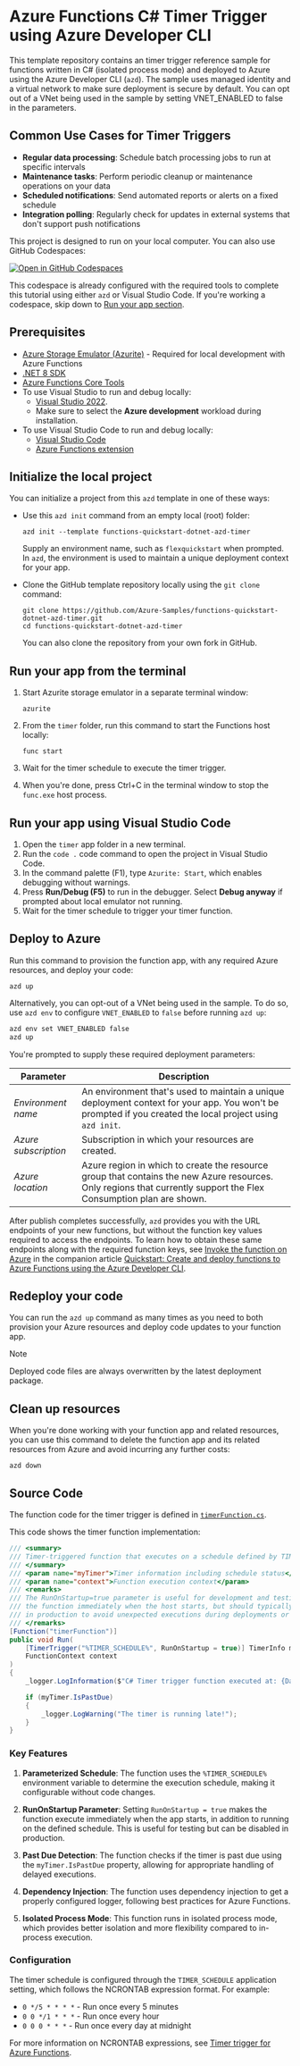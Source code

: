 <!--
---
name: Azure Functions C# Timer Trigger using Azure Developer CLI
description: This repository contains an Azure Functions timer trigger quickstart written in C# and deployed to Azure Functions Flex Consumption using the Azure Developer CLI (azd). The sample uses managed identity and a virtual network to make sure deployment is secure by default.
page_type: sample
products:
- azure-functions
- azure
- entra-id
urlFragment: starter-http-trigger-csharp
languages:
- csharp
- bicep
- azdeveloper
---
-->

# Azure Functions C# Timer Trigger using Azure Developer CLI

This template repository contains an timer trigger reference sample for functions written in C# (isolated process mode) and deployed to Azure using the Azure Developer CLI (`azd`). The sample uses managed identity and a virtual network to make sure deployment is secure by default. You can opt out of a VNet being used in the sample by setting VNET_ENABLED to false in the parameters.

## Common Use Cases for Timer Triggers

- **Regular data processing**: Schedule batch processing jobs to run at specific intervals
- **Maintenance tasks**: Perform periodic cleanup or maintenance operations on your data
- **Scheduled notifications**: Send automated reports or alerts on a fixed schedule
- **Integration polling**: Regularly check for updates in external systems that don't support push notifications

This project is designed to run on your local computer. You can also use GitHub Codespaces:

[![Open in GitHub Codespaces](https://github.com/codespaces/badge.svg)](https://github.com/codespaces/new?hide_repo_select=true&ref=main&repo=836901178)

This codespace is already configured with the required tools to complete this tutorial using either `azd` or Visual Studio Code. If you're working a codespace, skip down to [Run your app section](#run-your-app-from-the-terminal).

## Prerequisites

+ [Azure Storage Emulator (Azurite)](https://learn.microsoft.com/azure/storage/common/storage-use-azurite) - Required for local development with Azure Functions
+ [.NET 8 SDK](https://dotnet.microsoft.com/download/dotnet/8.0)
+ [Azure Functions Core Tools](https://learn.microsoft.com/azure/azure-functions/functions-run-local?pivots=programming-language-csharp#install-the-azure-functions-core-tools)
+ To use Visual Studio to run and debug locally:
  + [Visual Studio 2022](https://visualstudio.microsoft.com/vs/).
  + Make sure to select the **Azure development** workload during installation.
+ To use Visual Studio Code to run and debug locally:
  + [Visual Studio Code](https://code.visualstudio.com/)
  + [Azure Functions extension](https://marketplace.visualstudio.com/items?itemName=ms-azuretools.vscode-azurefunctions)

## Initialize the local project

You can initialize a project from this `azd` template in one of these ways:

+ Use this `azd init` command from an empty local (root) folder:

    ```shell
    azd init --template functions-quickstart-dotnet-azd-timer
    ```

    Supply an environment name, such as `flexquickstart` when prompted. In `azd`, the environment is used to maintain a unique deployment context for your app.

+ Clone the GitHub template repository locally using the `git clone` command:

    ```shell
    git clone https://github.com/Azure-Samples/functions-quickstart-dotnet-azd-timer.git
    cd functions-quickstart-dotnet-azd-timer
    ```

    You can also clone the repository from your own fork in GitHub.

## Run your app from the terminal

1. Start Azurite storage emulator in a separate terminal window:
   ```shell
   azurite
   ```

2. From the `timer` folder, run this command to start the Functions host locally:

    ```shell
    func start
    ```

3. Wait for the timer schedule to execute the timer trigger.

4. When you're done, press Ctrl+C in the terminal window to stop the `func.exe` host process.

## Run your app using Visual Studio Code

1. Open the `timer` app folder in a new terminal.
2. Run the `code .` code command to open the project in Visual Studio Code.
3. In the command palette (F1), type `Azurite: Start`, which enables debugging without warnings.
4. Press **Run/Debug (F5)** to run in the debugger. Select **Debug anyway** if prompted about local emulator not running.
5. Wait for the timer schedule to trigger your timer function.

## Deploy to Azure

Run this command to provision the function app, with any required Azure resources, and deploy your code:

```shell
azd up
```

Alternatively, you can opt-out of a VNet being used in the sample. To do so, use `azd env` to configure `VNET_ENABLED` to `false` before running `azd up`:

```bash
azd env set VNET_ENABLED false
azd up
```

You're prompted to supply these required deployment parameters:

| Parameter | Description |
| ---- | ---- |
| _Environment name_ | An environment that's used to maintain a unique deployment context for your app. You won't be prompted if you created the local project using `azd init`.|
| _Azure subscription_ | Subscription in which your resources are created.|
| _Azure location_ | Azure region in which to create the resource group that contains the new Azure resources. Only regions that currently support the Flex Consumption plan are shown.|

After publish completes successfully, `azd` provides you with the URL endpoints of your new functions, but without the function key values required to access the endpoints. To learn how to obtain these same endpoints along with the required function keys, see [Invoke the function on Azure](https://learn.microsoft.com/azure/azure-functions/create-first-function-azure-developer-cli?pivots=programming-language-dotnet#invoke-the-function-on-azure) in the companion article [Quickstart: Create and deploy functions to Azure Functions using the Azure Developer CLI](https://learn.microsoft.com/azure/azure-functions/create-first-function-azure-developer-cli?pivots=programming-language-dotnet).

## Redeploy your code

You can run the `azd up` command as many times as you need to both provision your Azure resources and deploy code updates to your function app.

> [!NOTE]
> Deployed code files are always overwritten by the latest deployment package.

## Clean up resources

When you're done working with your function app and related resources, you can use this command to delete the function app and its related resources from Azure and avoid incurring any further costs:

```shell
azd down
```

## Source Code

The function code for the timer trigger is defined in [`timerFunction.cs`](./timer/timerFunction.cs).

This code shows the timer function implementation:  

```csharp
/// <summary>
/// Timer-triggered function that executes on a schedule defined by TIMER_SCHEDULE app setting.
/// </summary>
/// <param name="myTimer">Timer information including schedule status</param>
/// <param name="context">Function execution context</param>
/// <remarks>
/// The RunOnStartup=true parameter is useful for development and testing as it triggers
/// the function immediately when the host starts, but should typically be set to false
/// in production to avoid unexpected executions during deployments or restarts.
/// </remarks>
[Function("timerFunction")]
public void Run(
    [TimerTrigger("%TIMER_SCHEDULE%", RunOnStartup = true)] TimerInfo myTimer,
    FunctionContext context
)
{
    _logger.LogInformation($"C# Timer trigger function executed at: {DateTime.Now}");

    if (myTimer.IsPastDue)
    {
        _logger.LogWarning("The timer is running late!");
    }
}
```

### Key Features

1. **Parameterized Schedule**: The function uses the `%TIMER_SCHEDULE%` environment variable to determine the execution schedule, making it configurable without code changes.

2. **RunOnStartup Parameter**: Setting `RunOnStartup = true` makes the function execute immediately when the app starts, in addition to running on the defined schedule. This is useful for testing but can be disabled in production.

3. **Past Due Detection**: The function checks if the timer is past due using the `myTimer.IsPastDue` property, allowing for appropriate handling of delayed executions.

4. **Dependency Injection**: The function uses dependency injection to get a properly configured logger, following best practices for Azure Functions.

5. **Isolated Process Mode**: This function runs in isolated process mode, which provides better isolation and more flexibility compared to in-process execution.

### Configuration

The timer schedule is configured through the `TIMER_SCHEDULE` application setting, which follows the NCRONTAB expression format. For example:

- `0 */5 * * * *` - Run once every 5 minutes
- `0 0 */1 * * *` - Run once every hour
- `0 0 0 * * *` - Run once every day at midnight

For more information on NCRONTAB expressions, see [Timer trigger for Azure Functions](https://learn.microsoft.com/azure/azure-functions/functions-bindings-timer).
